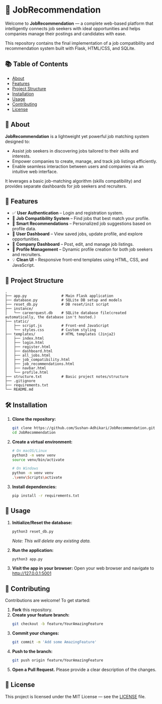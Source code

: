 # 🎯 JobRecommendation

Welcome to **JobRecommendation** — a complete web-based platform that intelligently connects job seekers with ideal opportunities and helps companies manage their postings and candidates with ease.

This repository contains the final implementation of a job compatibility and recommendation system built with Flask, HTML/CSS, and SQLite.

## 📚 Table of Contents

- [About](#about)
- [Features](#features)
- [Project Structure](#project-structure)
- [Installation](#installation)
- [Usage](#usage)
- [Contributing](#contributing)
- [License](#license)

## 📖 About

**JobRecommendation** is a lightweight yet powerful job matching system designed to:

- Assist job seekers in discovering jobs tailored to their skills and interests.
- Empower companies to create, manage, and track job listings efficiently.
- Enable seamless interaction between users and companies via an intuitive web interface.

It leverages a basic job-matching algorithm (skills compatibility) and provides separate dashboards for job seekers and recruiters.

## 🌟 Features

- ✅ **User Authentication** – Login and registration system.
- 🎯 **Job Compatibility System** – Find jobs that best match your profile.
- 🧠 **Smart Recommendations** – Personalized job suggestions based on profile data.
- 👤 **User Dashboard** – View saved jobs, update profile, and explore opportunities.
- 🏢 **Company Dashboard** – Post, edit, and manage job listings.
- 📄 **Profile Management** – Dynamic profile creation for both job seekers and recruiters.
- 💡 **Clean UI** – Responsive front-end templates using HTML, CSS, and JavaScript.

## 📁 Project Structure

```text
.
├── app.py                # Main Flask application
├── database.py           # SQLite DB setup and models
├── reset_db.py           # DB reset/init script
├── instance/
│   └── careerquest.db    # SQLite database file(created automatically, the database isn't hosted.)
├── static/
│   ├── script.js         # Front-end JavaScript
│   └── styles.css        # Custom styling
├── templates/            # HTML templates (Jinja2)
│   ├── index.html
│   ├── login.html
│   ├── register.html
│   ├── dashboard.html
│   ├── all_jobs.html
│   ├── job_compatibility.html
│   ├── job_recommendations.html
│   ├── navbar.html
│   └── profile.html
├── structure.txt         # Basic project notes/structure
├── .gitignore
├── requirements.txt
└── README.md
```

## 🛠️ Installation

1. **Clone the repository:**

   ```bash
   git clone https://github.com/Sushan-Adhikari/JobRecommendation.git
   cd JobRecommendation
   ```

2. **Create a virtual environment:**

   ```bash
   # On macOS/Linux
   python3 -m venv venv
   source venv/bin/activate

   # On Windows
   python -m venv venv
   .\venv\Scripts\activate
   ```

3. **Install dependencies:**
   ```bash
   pip install -r requirements.txt
   ```

## 🚀 Usage

1. **Initialize/Reset the database:**

   ```bash
   python3 reset_db.py
   ```

   _Note: This will delete any existing data._

2. **Run the application:**

   ```bash
   python3 app.py
   ```

3. **Visit the app in your browser:**
   Open your web browser and navigate to http://127.0.0.1:5001

## 🤝 Contributing

Contributions are welcome! To get started:

1. **Fork** this repository.
2. **Create your feature branch:**
   ```bash
   git checkout -b feature/YourAmazingFeature
   ```
3. **Commit your changes:**
   ```bash
   git commit -m 'Add some AmazingFeature'
   ```
4. **Push to the branch:**
   ```bash
   git push origin feature/YourAmazingFeature
   ```
5. **Open a Pull Request.** Please provide a clear description of the changes.

## 📝 License

This project is licensed under the MIT License — see the [LICENSE](LICENSE) file.
